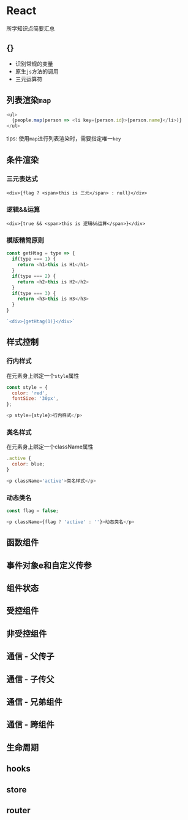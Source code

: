 # React

所学知识点简要汇总

## {}

- 识别常规的变量
- 原生`js`方法的调用
- 三元运算符

## 列表渲染`map`

```js
<ul>
  {people.map(person => <li key={person.id}>{person.name}</li>)}
</ul>
```
tips: 使用`map`进行列表渲染时，需要指定唯一`key`

## 条件渲染

### 三元表达式

`<div>{flag ? <span>this is 三元</span> : null}</div>`

### 逻辑&&运算

`<div>{true && <span>this is 逻辑&&运算</span>}</div>`

### 模版精简原则

```js
const getHtag = type => {
  if(type === 1) {
    return <h1>this is H1</h1>
  }
  if(type === 2) {
    return <h2>this is H2</h2>
  }
  if(type === 3) {
    return <h3>this is H3</h3>
  }
}

`<div>{getHtag(1)}</div>`
```

## 样式控制

### 行内样式

在元素身上绑定一个`style`属性
```js
const style = {
  color: 'red',
  fontSize: '30px',
};

<p style={style}>行内样式</p>
```

### 类名样式

在元素身上绑定一个className属性
```js
.active {
  color: blue;
}

<p className='active'>类名样式</p>
```

### 动态类名

```js
const flag = false;

<p className={flag ? 'active' : ''}>动态类名</p>
```

## 函数组件

## 事件对象e和自定义传参

## 组件状态

## 受控组件

## 非受控组件

## 通信 - 父传子

## 通信 - 子传父

## 通信 - 兄弟组件

## 通信 - 跨组件

## 生命周期

## hooks

## store

## router
